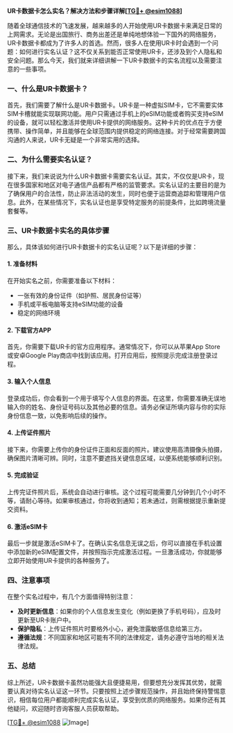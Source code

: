 **UR卡数据卡怎么实名？解决方法和步骤详解[[TG💪+ @esim1088](https://t.me/s/esim1088)]**

随着全球通信技术的飞速发展，越来越多的人开始使用UR卡数据卡来满足日常的上网需求。无论是出国旅行、商务出差还是单纯地想体验一下国外的网络服务，UR卡数据卡都成为了许多人的首选。然而，很多人在使用UR卡时会遇到一个问题：如何进行实名认证？这不仅关系到能否正常使用UR卡，还涉及到个人隐私和安全问题。那么今天，我们就来详细讲解一下UR卡数据卡的实名流程以及需要注意的一些事项。

### 一、什么是UR卡数据卡？

首先，我们需要了解什么是UR卡数据卡。UR卡是一种虚拟SIM卡，它不需要实体SIM卡槽就能实现联网功能。用户只需通过手机上的eSIM功能或者购买支持eSIM的设备，就可以轻松激活并使用UR卡提供的网络服务。这种卡片的优点在于方便携带、操作简单，并且能够在全球范围内提供稳定的网络连接。对于经常需要跨国沟通的人来说，UR卡无疑是一个非常实用的选择。

### 二、为什么需要实名认证？

接下来，我们来说说为什么UR卡数据卡需要实名认证。其实，不仅仅是UR卡，现在很多国家和地区对电子通信产品都有严格的监管要求。实名认证的主要目的是为了确保用户的合法性，防止非法活动的发生，同时也便于运营商追踪和管理用户信息。此外，在某些情况下，实名认证也是享受特定服务的前提条件，比如跨境流量套餐等。

### 三、UR卡数据卡实名的具体步骤

那么，具体该如何进行UR卡数据卡的实名认证呢？以下是详细的步骤：

#### 1. 准备材料

在开始实名之前，你需要准备以下材料：
- 一张有效的身份证件（如护照、居民身份证等）
- 手机或平板电脑等支持eSIM功能的设备
- 稳定的网络环境

#### 2. 下载官方APP

首先，你需要下载UR卡的官方应用程序。通常情况下，你可以从苹果App Store或安卓Google Play商店中找到该应用。打开应用后，按照提示完成注册登录过程。

#### 3. 输入个人信息

登录成功后，你会看到一个用于填写个人信息的界面。在这里，你需要准确无误地输入你的姓名、身份证号码以及其他必要的信息。请务必保证所填内容与你的实际身份信息一致，以免影响后续的操作。

#### 4. 上传证件照片

接下来，你需要上传你的身份证件正面和反面的照片。建议使用高清摄像头拍摄，确保图片清晰可辨。同时，注意不要遮挡关键信息区域，以便系统能够顺利识别。

#### 5. 完成验证

上传完证件照片后，系统会自动进行审核。这个过程可能需要几分钟到几个小时不等，请耐心等待。如果审核通过，你将收到通知；若未通过，则需根据提示重新提交资料。

#### 6. 激活eSIM卡

最后一步就是激活eSIM卡了。在确认实名信息无误之后，你可以直接在手机设置中添加新的eSIM配置文件，并按照指示完成激活过程。一旦激活成功，你就能够立即开始使用UR卡提供的各种服务了。

### 四、注意事项

在整个实名过程中，有几个方面值得特别注意：

- **及时更新信息**：如果你的个人信息发生变化（例如更换了手机号码），应及时更新至UR卡账户中。
- **保护隐私**：上传证件照片时要格外小心，避免泄露敏感信息给第三方。
- **遵循法规**：不同国家和地区可能有不同的法律规定，请务必遵守当地的相关法律法规。

### 五、总结

综上所述，UR卡数据卡虽然功能强大且便捷易用，但要想充分发挥其优势，就需要认真对待实名认证这一环节。只要按照上述步骤规范操作，并且始终保持警惕意识，相信每位用户都能顺利完成实名认证，享受到优质的网络服务。如果你还有其他疑问，欢迎随时咨询客服人员获取帮助。

[[TG💪+ @esim1088](https://t.me/s/esim1088) ![Image](https://i.postimg.cc/4NQfJmqS/Snipaste-2025-05-13-00-14-12.png)]
